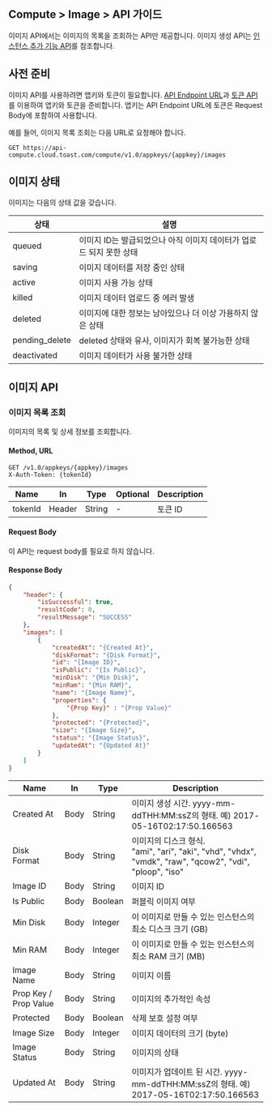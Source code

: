 ## Compute > Image > API 가이드

이미지 API에서는 이미지의 목록을 조회하는 API만 제공합니다. 이미지 생성 API는 [인스턴스 추가 기능 API](/Compute/Instance/ko/api-guide/#_15)를 참조합니다.

## 사전 준비

이미지 API를 사용하려면 앱키와 토큰이 필요합니다. [API Endpoint URL](/Compute/Instance/ko/api-guide/#api-endpoint-url)과 [토큰 API](/Compute/Instance/ko/api-guide/#api)를 이용하여 앱키와 토큰을 준비합니다. 앱키는 API Endpoint URL에 토큰은 Request Body에 포함하여 사용합니다.

예를 들어, 이미지 목록 조회는 다음 URL로 요청해야 합니다.

	GET https://api-compute.cloud.toast.com/compute/v1.0/appkeys/{appkey}/images

## 이미지 상태
이미지는 다음의 상태 값을 갖습니다.

| 상태 | 설명 |
| -- | -- |
| queued | 이미지 ID는 발급되었으나 아직 이미지 데이터가 업로드 되지 못한 상태 |
| saving | 이미지 데이터를 저장 중인 상태 |
| active | 이미지 사용 가능 상태 |
| killed | 이미지 데이터 업로드 중 에러 발생 |
| deleted | 이미지에 대한 정보는 남아있으나 더 이상 가용하지 않은 상태 |
| pending_delete | deleted 상태와 유사, 이미지가 회복 불가능한 상태 |
| deactivated | 이미지 데이터가 사용 불가한 상태 |

## 이미지 API

### 이미지 목록 조회

이미지의 목록 및 상세 정보를 조회합니다.

#### Method, URL
```
GET /v1.0/appkeys/{appkey}/images
X-Auth-Token: {tokenId}
```

|  Name | In | Type | Optional | Description |
|--|--|--|--|--|
| tokenId | Header | String | - | 토큰 ID |

#### Request Body
이 API는 request body를 필요로 하지 않습니다.

#### Response Body
```json
{
    "header": {
        "isSuccessful": true,
        "resultCode": 0,
        "resultMessage": "SUCCESS"
    },
    "images": [
        {
            "createdAt": "{Created At}",
            "diskFormat": "{Disk Format}",
            "id": "{Image ID}",
            "isPublic": "{Is Public}",
            "minDisk": "{Min Disk}",
            "minRam": "{Min RAM}",
            "name": "{Image Name}",
            "properties": {
            	"{Prop Key}" : "{Prop Value}"
            },
            "protected": "{Protected}",
            "size": "{Image Size}",
            "status": "{Image Status}",
            "updatedAt": "{Updated At}"
        }
    ]
}
```

|  Name | In | Type | Description |
|--|--|--|--|
| Created At | Body | String  | 이미지 생성 시간. yyyy-mm-ddTHH:MM:ssZ의 형태. 예) 2017-05-16T02:17:50.166563 |
| Disk Format | Body | String | 이미지의 디스크 형식. <br />"ami", "ari", "aki", "vhd", "vhdx", "vmdk", "raw", "qcow2", "vdi", "ploop", "iso" |
| Image ID | Body | String | 이미지 ID |
| Is Public | Body | Boolean | 퍼블릭 이미지 여부 |
| Min Disk | Body | Integer | 이 이미지로 만들 수 있는 인스턴스의 최소 디스크 크기 (GB) |
| Min RAM | Body | Integer | 이 이미지로 만들 수 있는 인스턴스의 최소 RAM 크기 (MB) |
| Image Name | Body | String | 이미지 이름 |
| Prop Key / Prop Value | Body | String | 이미지의 추가적인 속성 |
| Protected | Body | Boolean | 삭제 보호 설정 여부 |
| Image Size | Body | Integer | 이미지 데이터의 크기 (byte) |
| Image Status | Body | String | 이미지의 상태 |
| Updated At | Body | String | 이미지가 업데이트 된 시간. yyyy-mm-ddTHH:MM:ssZ의 형태. 예) 2017-05-16T02:17:50.166563 |

